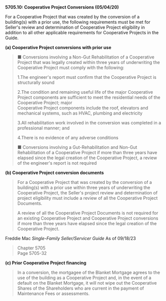 **5705.10: Cooperative Project Conversions (05/04/20)**

For a Cooperative Project that was created by the conversion of a
building(s) with a prior use, the following requirements must be met for
Seller's review and determination of Cooperative Project eligibility in
addition to all other applicable requirements for Cooperative Projects
in the Guide.

**(a) Cooperative Project conversions with prior use**

> ■ Conversions involving a Non-Gut Rehabilitation of a Cooperative
> Project that was legally created within three years of underwriting
> the Cooperative Project must comply with the following:
>
> 1.The engineer's report must confirm that the Cooperative Project is
> structurally sound
>
> 2.The condition and remaining useful life of the major Cooperative
> Project components are sufficient to meet the residential needs of the
> Cooperative Project; major\
> Cooperative Project components include the roof, elevators and
> mechanical systems, such as HVAC, plumbing and electricity
>
> 3.All rehabilitation work involved in the conversion was completed in
> a professional manner; and
>
> 4.There is no evidence of any adverse conditions
>
> ■ Conversions involving a Gut-Rehabilitation and Non-Gut
> Rehabilitation of a Cooperative Project if more than three years have
> elapsed since the legal creation of the Cooperative Project, a review
> of the engineer's report is not required

**(b) Cooperative Project conversion documents**

> For a Cooperative Project that was created by the conversion of a
> building(s) with a prior use within three years of underwriting the
> Cooperative Project, the Seller's project review and determination of
> project eligibility must include a review of all the Cooperative
> Project Documents.
>
> A review of all the Cooperative Project Documents is not required for
> an existing Cooperative Project and Cooperative Project conversions if
> more than three years have elapsed since the legal creation of the
> Cooperative Project.

Freddie Mac *Single-Family Seller/Servicer Guide* As of 09/18/23

> Chapter 5705\
> Page 5705-32

**(c) Prior Cooperative Project financing**

> In a conversion, the mortgagee of the Blanket Mortgage agrees to the
> use of the building as a Cooperative Project and, in the event of a
> default on the Blanket Mortgage, it will not wipe out the Cooperative
> Shares of the Shareholders who are current in the payment of\
> Maintenance Fees or assessments.